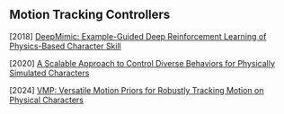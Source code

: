 ## Motion Tracking Controllers

[2018] [DeepMimic: Example-Guided Deep Reinforcement Learning of Physics-Based Character Skill](https://arxiv.org/abs/1804.02717)

[2020] [A Scalable Approach to Control Diverse Behaviors for Physically Simulated Characters](https://research.facebook.com/file/950960958821029/A-Scalable-Approach-to-Control-Diverse-Behaviors-for-Physically-Simulated-Characters.pdf)

[2024] [VMP: Versatile Motion Priors for Robustly Tracking Motion on Physical Characters](https://la.disneyresearch.com/wp-content/uploads/VMP_paper.pdf)